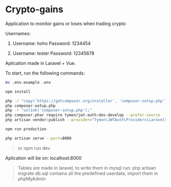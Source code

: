 # Crypto-gains
 Application to monitor gains or loses when trading crypto

Usernames:
 1. Username: hoho
    Password: 1234454

 2. Username: tester
    Password: 12345678

Aplication made in Laravel + Vue.

To start, run the following commands:

```sh
mv .env.example .env

npm install

php -r "copy('https://getcomposer.org/installer', 'composer-setup.php');"
php composer-setup.php
php -r "unlink('composer-setup.php');"
php composer.phar require tymon/jwt-auth:dev-develop --prefer-source
php artisan vendor:publish --provider="Tymon\JWTAuth\Providers\LaravelServiceProvider"

npm run production

php artisan serve --port=8000
```

> or
npm run dev

Aplication will be on: localhost:8000

> Tables are made in laravel, to write them in mysql run:  php artisan migrate
> db.sql contains all the predefined userdata, import them in phpMyAdmin
